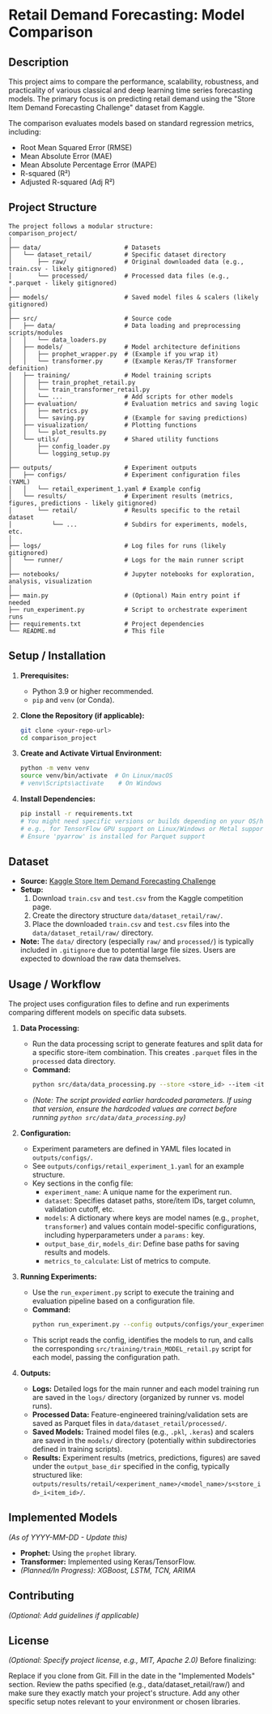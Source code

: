 # Retail Demand Forecasting: Model Comparison

## Description

This project aims to compare the performance, scalability, robustness, and practicality of various classical and deep learning time series forecasting models. The primary focus is on predicting retail demand using the "Store Item Demand Forecasting Challenge" dataset from Kaggle.

The comparison evaluates models based on standard regression metrics, including:
* Root Mean Squared Error (RMSE)
* Mean Absolute Error (MAE)
* Mean Absolute Percentage Error (MAPE)
* R-squared (R²)
* Adjusted R-squared (Adj R²)

## Project Structure
```
The project follows a modular structure:
comparison_project/
│
├── data/                       # Datasets
│   └── dataset_retail/         # Specific dataset directory
│       ├── raw/                # Original downloaded data (e.g., train.csv - likely gitignored)
│       └── processed/          # Processed data files (e.g., *.parquet - likely gitignored)
│
├── models/                     # Saved model files & scalers (likely gitignored)
│
├── src/                        # Source code
│   ├── data/                   # Data loading and preprocessing scripts/modules
│   │   └── data_loaders.py
│   ├── models/                 # Model architecture definitions
│   │   ├── prophet_wrapper.py  # (Example if you wrap it)
│   │   └── transformer.py      # (Example Keras/TF Transformer definition)
│   ├── training/               # Model training scripts
│   │   ├── train_prophet_retail.py
│   │   └── train_transformer_retail.py
│   │   └── ...                 # Add scripts for other models
│   ├── evaluation/             # Evaluation metrics and saving logic
│   │   ├── metrics.py
│   │   └── saving.py           # (Example for saving predictions)
│   ├── visualization/          # Plotting functions
│   │   └── plot_results.py
│   └── utils/                  # Shared utility functions
│       ├── config_loader.py
│       └── logging_setup.py
│
├── outputs/                    # Experiment outputs
│   ├── configs/                # Experiment configuration files (YAML)
│   │   └── retail_experiment_1.yaml # Example config
│   └── results/                # Experiment results (metrics, figures, predictions - likely gitignored)
│       └── retail/             # Results specific to the retail dataset
│           └── ...             # Subdirs for experiments, models, etc.
│
├── logs/                       # Log files for runs (likely gitignored)
│   └── runner/                 # Logs for the main runner script
│
├── notebooks/                  # Jupyter notebooks for exploration, analysis, visualization
│
├── main.py                     # (Optional) Main entry point if needed
├── run_experiment.py           # Script to orchestrate experiment runs
├── requirements.txt            # Project dependencies
└── README.md                   # This file
```

## Setup / Installation

1.  **Prerequisites:**
    * Python 3.9 or higher recommended.
    * `pip` and `venv` (or Conda).

2.  **Clone the Repository (if applicable):**
    ```bash
    git clone <your-repo-url>
    cd comparison_project
    ```

3.  **Create and Activate Virtual Environment:**
    ```bash
    python -m venv venv
    source venv/bin/activate  # On Linux/macOS
    # venv\Scripts\activate    # On Windows
    ```

4.  **Install Dependencies:**
    ```bash
    pip install -r requirements.txt
    # You might need specific versions or builds depending on your OS/hardware
    # e.g., for TensorFlow GPU support on Linux/Windows or Metal support on macOS
    # Ensure 'pyarrow' is installed for Parquet support
    ```

## Dataset

* **Source:** [Kaggle Store Item Demand Forecasting Challenge](https://www.kaggle.com/competitions/store-item-demand-forecasting-challenge/data)
* **Setup:**
    1.  Download `train.csv` and `test.csv` from the Kaggle competition page.
    2.  Create the directory structure `data/dataset_retail/raw/`.
    3.  Place the downloaded `train.csv` and `test.csv` files into the `data/dataset_retail/raw/` directory.
* **Note:** The `data/` directory (especially `raw/` and `processed/`) is typically included in `.gitignore` due to potential large file sizes. Users are expected to download the raw data themselves.

## Usage / Workflow

The project uses configuration files to define and run experiments comparing different models on specific data subsets.

1.  **Data Processing:**
    * Run the data processing script to generate features and split data for a specific store-item combination. This creates `.parquet` files in the `processed` data directory.
    * **Command:**
        ```bash
        python src/data/data_processing.py --store <store_id> --item <item_id> --cutoff <validation_cutoff_date> --input data/dataset_retail/raw/train.csv
        ```
    * *(Note: The script provided earlier hardcoded parameters. If using that version, ensure the hardcoded values are correct before running `python src/data/data_processing.py`)*

2.  **Configuration:**
    * Experiment parameters are defined in YAML files located in `outputs/configs/`.
    * See `outputs/configs/retail_experiment_1.yaml` for an example structure.
    * Key sections in the config file:
        * `experiment_name`: A unique name for the experiment run.
        * `dataset`: Specifies dataset paths, store/item IDs, target column, validation cutoff, etc.
        * `models`: A dictionary where keys are model names (e.g., `prophet`, `transformer`) and values contain model-specific configurations, including hyperparameters under a `params:` key.
        * `output_base_dir`, `models_dir`: Define base paths for saving results and models.
        * `metrics_to_calculate`: List of metrics to compute.

3.  **Running Experiments:**
    * Use the `run_experiment.py` script to execute the training and evaluation pipeline based on a configuration file.
    * **Command:**
        ```bash
        python run_experiment.py --config outputs/configs/your_experiment_config.yaml
        ```
    * This script reads the config, identifies the models to run, and calls the corresponding `src/training/train_MODEL_retail.py` script for each model, passing the configuration path.

4.  **Outputs:**
    * **Logs:** Detailed logs for the main runner and each model training run are saved in the `logs/` directory (organized by runner vs. model runs).
    * **Processed Data:** Feature-engineered training/validation sets are saved as Parquet files in `data/dataset_retail/processed/`.
    * **Saved Models:** Trained model files (e.g., `.pkl`, `.keras`) and scalers are saved in the `models/` directory (potentially within subdirectories defined in training scripts).
    * **Results:** Experiment results (metrics, predictions, figures) are saved under the `output_base_dir` specified in the config, typically structured like: `outputs/results/retail/<experiment_name>/<model_name>/s<store_id>_i<item_id>/`.

## Implemented Models

*(As of YYYY-MM-DD - Update this)*

* **Prophet:** Using the `prophet` library.
* **Transformer:** Implemented using Keras/TensorFlow.
* *(Planned/In Progress): XGBoost, LSTM, TCN, ARIMA*

## Contributing

*(Optional: Add guidelines if applicable)*

## License

*(Optional: Specify project license, e.g., MIT, Apache 2.0)*
Before finalizing:

Replace <your-repo-url> if you clone from Git.
Fill in the date in the "Implemented Models" section.
Review the paths specified (e.g., data/dataset_retail/raw/) and make sure they exactly match your project's structure.
Add any other specific setup notes relevant to your environment or chosen libraries.